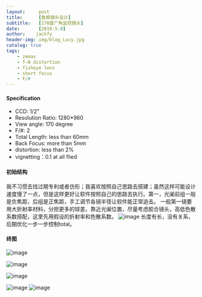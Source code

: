 ```yaml
---
layout:     post
title:      [鱼眼镜头设计]
subtitle:   [170度广角监控镜头]
date:       [2019-5-8]
author:    jackfy
header-img: img/blog_Lucy.jpg
catalog: true
tags:
    - zemax
    - f–θ distortion
    - fisheye lens
    - short focus
    - F/#
---
```

#### Specification

- CCD:   1/2"
- Resolution Ratio: 1280*960
- View angle: 170 degree
- F/#: 2
- Total Length: less than 60mm
- Back Focus: more than 5mm
- distortion: less than 2%
- vignetting：0.1 at all flied
#### 初始结构
我不习惯去找过期专利或者仿形；我喜欢按照自己思路去搭建；虽然这样可能设计速度慢了一点，但是这样更好让软件按照自己的思路去执行。第一，光阑前组一般是负焦距，后组是正焦距，手工调节各镜半径让软件能正常追击。
一般第一镜要用大折射率材料，分担更多的球差。靠近光阑位置，尽量考虑胶合镜头，高低色散系数搭配，这里先用假设的折射率和色散系数。
![image](https://github.com/Opticscloudend/opticscloudend.github.io/assets/131378528/19c33a17-a382-46a4-85cd-19ae5a953fe7)
长度有长，没有关系，后期优化一步一步控制total。

#### 终图

![image](https://github.com/Opticscloudend/opticscloudend.github.io/assets/131378528/22e1320d-9879-4ba2-b445-14159047b841)

![image](https://github.com/Opticscloudend/opticscloudend.github.io/assets/131378528/09d3d980-d931-4edf-818f-716b5586a690)

![image](https://github.com/Opticscloudend/opticscloudend.github.io/assets/131378528/c38d9409-17db-4978-b860-9abd0bc3333e)

![image](https://github.com/Opticscloudend/opticscloudend.github.io/assets/131378528/4f555527-a161-4f08-9c9e-fa96e4ecbed0)
![image](https://github.com/Opticscloudend/opticscloudend.github.io/assets/131378528/35034d94-f9f9-4618-b6ea-07ac3ee76567)




